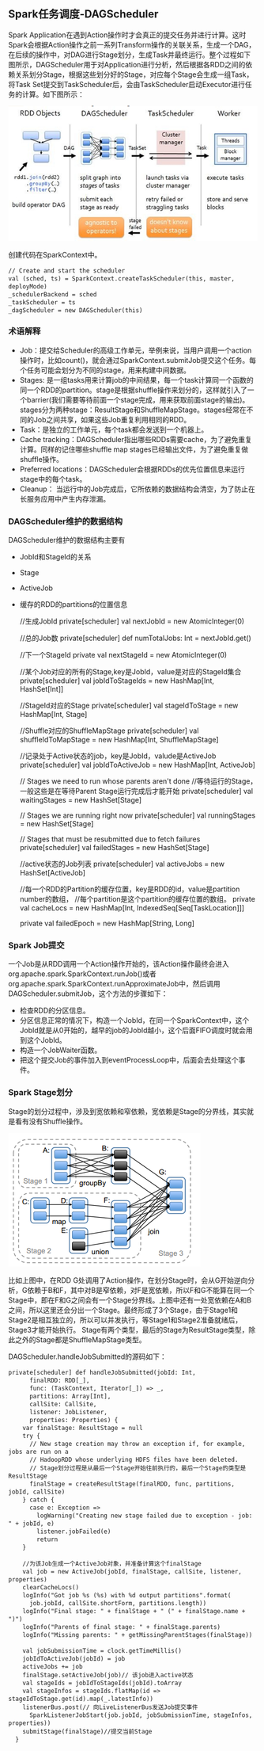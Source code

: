 ## Spark任务调度-DAGScheduler

Spark Application在遇到Action操作时才会真正的提交任务并进行计算。这时Spark会根据Action操作之前一系列Transform操作的关联关系，生成一个DAG，在后续的操作中，对DAG进行Stage划分，生成Task并最终运行。整个过程如下图所示，DAGScheduler用于对Application进行分析，然后根据各RDD之间的依赖关系划分Stage，根据这些划分好的Stage，对应每个Stage会生成一组Task，将Task Set提交到TaskScheduler后，会由TaskScheduler启动Executor进行任务的计算。如下图所示：

![](./images/DAG.png)

创建代码在SparkContext中。

    // Create and start the scheduler
    val (sched, ts) = SparkContext.createTaskScheduler(this, master, deployMode)
    _schedulerBackend = sched
    _taskScheduler = ts
    _dagScheduler = new DAGScheduler(this)

### 术语解释

* Job：提交给Scheduler的高级工作单元，举例来说，当用户调用一个action操作时，比如count()，就会通过SparkContext.submitJob提交这个任务。每个任务可能会划分为不同的stage，用来构建中间数据。
* Stages: 是一组tasks用来计算job的中间结果，每一个task计算同一个函数的同一个RDD的partition。stage是根据shuffle操作来划分的，这样就引入了一个barrier(我们需要等待前面一个stage完成，用来获取前面stage的输出)。stages分为两种stage：ResultStage和ShuffleMapStage。stages经常在不同的Job之间共享，如果这些Job重复利用相同的RDD。
* Task：是独立的工作单元，每个task都会发送到一个机器上。
* Cache tracking：DAGScheduler指出哪些RDDs需要cache，为了避免重复计算。同样的记住哪些shuffle map stages已经输出文件，为了避免重复做shuffle操作。
* Preferred locations：DAGScheduler会根据RDDs的优先位置信息来运行stage中的每个task。
* Cleanup： 当运行中的Job完成后，它所依赖的数据结构会清空，为了防止在长服务应用中产生内存泄漏。

### DAGScheduler维护的数据结构

DAGScheduler维护的数据结构主要有
* JobId和StageId的关系
* Stage
* ActiveJob
* 缓存的RDD的partitions的位置信息


    //生成JobId
    private[scheduler] val nextJobId = new AtomicInteger(0)

    //总的Job数
    private[scheduler] def numTotalJobs: Int = nextJobId.get()

    //下一个StageId
    private val nextStageId = new AtomicInteger(0)

    //某个Job对应的所有的Stage,key是JobId，value是对应的StageId集合
    private[scheduler] val jobIdToStageIds = new HashMap[Int, HashSet[Int]]

    //StageId对应的Stage
    private[scheduler] val stageIdToStage = new HashMap[Int, Stage]

    //Shuffle对应的ShuffleMapStage
    private[scheduler] val shuffleIdToMapStage = new HashMap[Int, ShuffleMapStage]

    //记录处于Active状态的job，key是JobId，valude是ActiveJob
    private[scheduler] val jobIdToActiveJob = new HashMap[Int, ActiveJob]

    // Stages we need to run whose parents aren't done
    //等待运行的Stage，一般这些是在等待Parent Stage运行完成后才能开始
    private[scheduler] val waitingStages = new HashSet[Stage]

    // Stages we are running right now
    private[scheduler] val runningStages = new HashSet[Stage]

    // Stages that must be resubmitted due to fetch failures
    private[scheduler] val failedStages = new HashSet[Stage]

    //active状态的Job列表
    private[scheduler] val activeJobs = new HashSet[ActiveJob]

    //每一个RDD的Partition的缓存位置，key是RDD的id，value是partition number的数组，
    //每个partition是这个partition的缓存位置的数组。
    private val cacheLocs = new HashMap[Int, IndexedSeq[Seq[TaskLocation]]]

    private val failedEpoch = new HashMap[String, Long]

### Spark Job提交

一个Job是从RDD调用一个Action操作开始的，该Action操作最终会进入org.apache.spark.SparkContext.runJob()或者org.apache.spark.SparkContext.runApproximateJob中，然后调用DAGScheduler.submitJob，这个方法的步骤如下：
* 检查RDD的分区信息。
* 分区信息正常的情况下，构造一个JobId，在同一个SparkContext中，这个JobId就是从0开始的，越早的job的JobId越小，这个后面FIFO调度时就会用到这个JobId。
* 构造一个JobWaiter函数。
* 把这个提交Job的事件加入到eventProcessLoop中，后面会去处理这个事件。

### Spark Stage划分

Stage的划分过程中，涉及到宽依赖和窄依赖，宽依赖是Stage的分界线，其实就是看有没有Shuffle操作。

![](./images/stage.png)

比如上图中，在RDD G处调用了Action操作，在划分Stage时，会从G开始逆向分析，G依赖于B和F，其中对B是窄依赖，对F是宽依赖，所以F和G不能算在同一个Stage中，即在F和G之间会有一个Stage分界线。上图中还有一处宽依赖在A和B之间，所以这里还会分出一个Stage。最终形成了3个Stage，由于Stage1和Stage2是相互独立的，所以可以并发执行，等Stage1和Stage2准备就绪后，Stage3才能开始执行。
Stage有两个类型，最后的Stage为ResultStage类型，除此之外的Stage都是ShuffleMapStage类型。

DAGScheduler.handleJobSubmitted的源码如下：

    private[scheduler] def handleJobSubmitted(jobId: Int,
          finalRDD: RDD[_],
          func: (TaskContext, Iterator[_]) => _,
          partitions: Array[Int],
          callSite: CallSite,
          listener: JobListener,
          properties: Properties) {
        var finalStage: ResultStage = null
        try {
          // New stage creation may throw an exception if, for example, jobs are run on a
          // HadoopRDD whose underlying HDFS files have been deleted.
          // Stage划分过程是从最后一个Stage开始往前执行的，最后一个Stage的类型是ResultStage
          finalStage = createResultStage(finalRDD, func, partitions, jobId, callSite)
        } catch {
          case e: Exception =>
            logWarning("Creating new stage failed due to exception - job: " + jobId, e)
            listener.jobFailed(e)
            return
        }

        //为该Job生成一个ActiveJob对象，并准备计算这个finalStage
        val job = new ActiveJob(jobId, finalStage, callSite, listener, properties)
        clearCacheLocs()
        logInfo("Got job %s (%s) with %d output partitions".format(
          job.jobId, callSite.shortForm, partitions.length))
        logInfo("Final stage: " + finalStage + " (" + finalStage.name + ")")
        logInfo("Parents of final stage: " + finalStage.parents)
        logInfo("Missing parents: " + getMissingParentStages(finalStage))

        val jobSubmissionTime = clock.getTimeMillis()
        jobIdToActiveJob(jobId) = job
        activeJobs += job
        finalStage.setActiveJob(job)// 该job进入active状态
        val stageIds = jobIdToStageIds(jobId).toArray
        val stageInfos = stageIds.flatMap(id => stageIdToStage.get(id).map(_.latestInfo))
        listenerBus.post(// 向LiveListenerBus发送Job提交事件
          SparkListenerJobStart(job.jobId, jobSubmissionTime, stageInfos, properties))
        submitStage(finalStage)//提交当前Stage
      }
